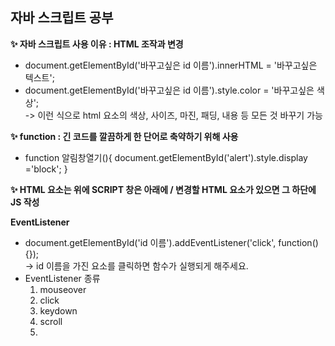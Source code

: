 ## 자바 스크립트 공부 <br>
**✨ 자바 스크립트 사용 이유 : HTML 조작과 변경** <br>
- document.getElementById('바꾸고싶은 id 이름').innerHTML = '바꾸고싶은 텍스트'; <br>
- document.getElementById('바꾸고싶은 id 이름').style.color = '바꾸고싶은 색상'; <br>
-> 이런 식으로 html 요소의 색상, 사이즈, 마진, 패딩, 내용 등 모든 것 바꾸기 가능

**✨ function : 긴 코드를 깔끔하게 한 단어로 축약하기 위해 사용** <br>
- function 알림창열기(){
			document.getElementById('alert').style.display ='block';
		}

**✨ HTML 요소는 위에 SCRIPT 창은 아래에 / 변경할 HTML 요소가 있으면 그 하단에 JS 작성**

**EventListener**
- document.getElementById('id 이름').addEventListener('click', function(){}); <br>
-> id 이름을 가진 요소를 클릭하면 함수가 실행되게 해주세요.
- EventListener 종류
  1. mouseover
  2. click
  3. keydown
  4. scroll
  5. 
